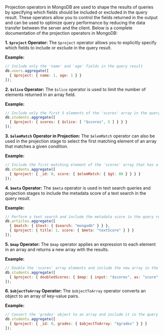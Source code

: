Projection operators in MongoDB are used to shape the results of queries by specifying which fields should be included or excluded in the query result. These operators allow you to control the fields returned in the output and can be used to optimize query performance by reducing the data transfer between the server and the client. Below is a complete documentation of the projection operators in MongoDB:

**1. `$project` Operator:**
The `$project` operator allows you to explicitly specify which fields to include or exclude in the query result.

**Example:**
```javascript
// Include only the 'name' and 'age' fields in the query result
db.users.aggregate([
  { $project: { name: 1, age: 1 } }
]);
```

**2. `$slice` Operator:**
The `$slice` operator is used to limit the number of elements returned in an array field.

**Example:**
```javascript
// Include only the first 5 elements of the 'scores' array in the query result
db.students.aggregate([
  { $project: { scores: { $slice: [ "$scores", 5 ] } } }
]);
```

**3. `$elemMatch` Operator in Projection:**
The `$elemMatch` operator can also be used in the projection stage to select the first matching element of an array that matches a given condition.

**Example:**
```javascript
// Include the first matching element of the 'scores' array that has a score greater than 80
db.students.aggregate([
  { $project: { _id: 0, score: { $elemMatch: { $gt: 80 } } } }
]);
```

**4. `$meta` Operator:**
The `$meta` operator is used in text search queries and projection stages to include the metadata score of a text search in the query result.

**Example:**
```javascript
// Perform a text search and include the metadata score in the query result
db.articles.aggregate([
  { $match: { $text: { $search: "mongodb" } } },
  { $project: { title: 1, score: { $meta: "textScore" } } }
]);
```

**5. `$map` Operator:**
The `$map` operator applies an expression to each element in an array and returns a new array with the results.

**Example:**
```javascript
// Double the 'scores' array elements and include the new array in the query result
db.students.aggregate([
  { $project: { doubledScores: { $map: { input: "$scores", as: "score", in: { $multiply: [ "$$score", 2 ] } } } } }
]);
```

**6. `$objectToArray` Operator:**
The `$objectToArray` operator converts an object to an array of key-value pairs.

**Example:**
```javascript
// Convert the 'grades' object to an array and include it in the query result
db.students.aggregate([
  { $project: { _id: 0, grades: { $objectToArray: "$grades" } } }
]);
```
